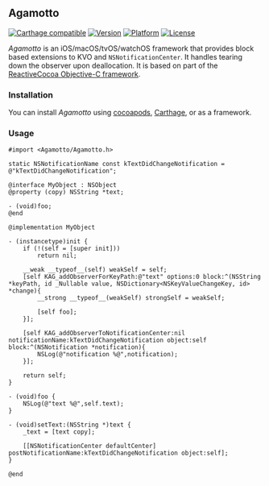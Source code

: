 ## Agamotto

[![Carthage compatible](https://img.shields.io/badge/Carthage-compatible-4BC51D.svg?style=flat)](https://github.com/Carthage/Carthage)
[![Version](http://img.shields.io/cocoapods/v/Agamotto.svg)](http://cocoapods.org/?q=Agamotto)
[![Platform](http://img.shields.io/cocoapods/p/Agamotto.svg)]()
[![License](http://img.shields.io/cocoapods/l/Agamotto.svg)](https://github.com/Kosoku/Agamotto/blob/master/license.txt)

*Agamotto* is an iOS/macOS/tvOS/watchOS framework that provides block based extensions to KVO and `NSNotificationCenter`. It handles tearing down the observer upon deallocation. It is based on part of the [ReactiveCocoa Objective-C framework](https://github.com/ReactiveCocoa/ReactiveObjC).

### Installation

You can install *Agamotto* using [cocoapods](https://cocoapods.org/), [Carthage](https://github.com/Carthage/Carthage), or as a framework.

### Usage

```objc
#import <Agamotto/Agamotto.h>

static NSNotificationName const kTextDidChangeNotification = @"kTextDidChangeNotification";

@interface MyObject : NSObject
@property (copy) NSString *text;

- (void)foo;
@end

@implementation MyObject

- (instancetype)init {
	if (!(self = [super init]))
		return nil;
	
	__weak __typeof__(self) weakSelf = self;
	[self KAG_addObserverForKeyPath:@"text" options:0 block:^(NSString *keyPath, id _Nullable value, NSDictionary<NSKeyValueChangeKey, id> *change){
		__strong __typeof__(weakSelf) strongSelf = weakSelf;
		
		[self foo];
	}];
	
	[self KAG_addObserverToNotificationCenter:nil notificationName:kTextDidChangeNotification object:self block:^(NSNotification *notification){
		NSLog(@"notification %@",notification);
	}];
	
	return self;
}

- (void)foo {
	NSLog(@"text %@",self.text);
}

- (void)setText:(NSString *)text {
	_text = [text copy];
	
	[[NSNotificationCenter defaultCenter] postNotificationName:kTextDidChangeNotification object:self];
}

@end
```